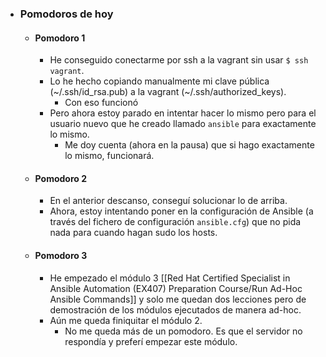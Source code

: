 - ### Pomodoros de hoy
	- #### Pomodoro 1
		- He conseguido conectarme por ssh a la vagrant sin usar `$ ssh vagrant`.
		- Lo he hecho copiando manualmente mi clave pública (~/.ssh/id_rsa.pub) a la vagrant (~/.ssh/authorized_keys).
			- Con eso funcionó
		- Pero ahora estoy parado en intentar hacer lo mismo pero para el usuario nuevo que he creado llamado `ansible` para exactamente lo mismo.
			- Me doy cuenta (ahora en la pausa) que si hago exactamente lo mismo, funcionará.
	- #### Pomodoro 2
		- En el anterior descanso, conseguí solucionar lo de arriba.
		- Ahora, estoy intentando poner en la configuración de Ansible (a través del fichero de configuración `ansible.cfg`) que no pida nada para cuando hagan sudo los hosts.
	- #### Pomodoro 3
		- He empezado el módulo 3 [[Red Hat Certified Specialist in Ansible Automation (EX407) Preparation Course/Run Ad-Hoc Ansible Commands]] y solo me quedan dos lecciones pero de demostración de los módulos ejecutados de manera ad-hoc.
		- Aún me queda finiquitar el módulo 2.
			- No me queda más de un pomodoro. Es que el servidor no respondía y preferí empezar este módulo.